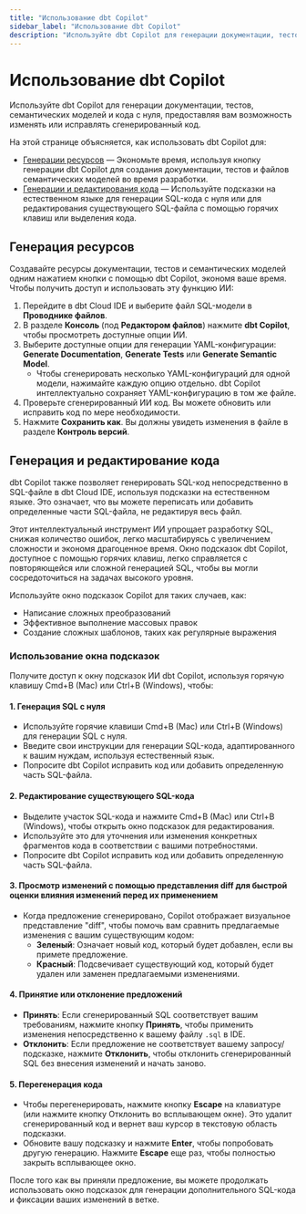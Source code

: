 ```yaml
---
title: "Использование dbt Copilot"
sidebar_label: "Использование dbt Copilot"
description: "Используйте dbt Copilot для генерации документации, тестов, семантических моделей и SQL-кода с нуля, предоставляя вам возможность изменять или исправлять сгенерированный код."
---
```


# Использование dbt Copilot <Lifecycle status='beta'/>

Используйте dbt Copilot для генерации документации, тестов, семантических моделей и кода с нуля, предоставляя вам возможность изменять или исправлять сгенерированный код.

На этой странице объясняется, как использовать dbt Copilot для:

- [Генерации ресурсов](#generate-resources) &mdash; Экономьте время, используя кнопку генерации dbt Copilot для создания документации, тестов и файлов семантических моделей во время разработки.
- [Генерации и редактирования кода](#generate-and-edit-code) &mdash; Используйте подсказки на естественном языке для генерации SQL-кода с нуля или для редактирования существующего SQL-файла с помощью горячих клавиш или выделения кода.

## Генерация ресурсов

Создавайте ресурсы документации, тестов и семантических моделей одним нажатием кнопки с помощью dbt Copilot, экономя ваше время. Чтобы получить доступ и использовать эту функцию ИИ:

1. Перейдите в dbt Cloud IDE и выберите файл SQL-модели в **Проводнике файлов**.
2. В разделе **Консоль** (под **Редактором файлов**) нажмите **dbt Copilot**, чтобы просмотреть доступные опции ИИ.
3. Выберите доступные опции для генерации YAML-конфигурации: **Generate Documentation**, **Generate Tests** или **Generate Semantic Model**.
   - Чтобы сгенерировать несколько YAML-конфигураций для одной модели, нажимайте каждую опцию отдельно. dbt Copilot интеллектуально сохраняет YAML-конфигурацию в том же файле.
4. Проверьте сгенерированный ИИ код. Вы можете обновить или исправить код по мере необходимости.
5. Нажмите **Сохранить как**. Вы должны увидеть изменения в файле в разделе **Контроль версий**.

<Lightbox src="/img/docs/dbt-cloud/cloud-ide/dbt-copilot-doc.gif" width="100%" title="Пример использования dbt Copilot для генерации документации в IDE" />

## Генерация и редактирование кода <Lifecycle status='beta'/>

dbt Copilot также позволяет генерировать SQL-код непосредственно в SQL-файле в dbt Cloud IDE, используя подсказки на естественном языке. Это означает, что вы можете переписать или добавить определенные части SQL-файла, не редактируя весь файл.

Этот интеллектуальный инструмент ИИ упрощает разработку SQL, снижая количество ошибок, легко масштабируясь с увеличением сложности и экономя драгоценное время. Окно подсказок dbt Copilot, доступное с помощью горячих клавиш, легко справляется с повторяющейся или сложной генерацией SQL, чтобы вы могли сосредоточиться на задачах высокого уровня.

Используйте окно подсказок Copilot для таких случаев, как:

- Написание сложных преобразований
- Эффективное выполнение массовых правок
- Создание сложных шаблонов, таких как регулярные выражения

### Использование окна подсказок

Получите доступ к окну подсказок ИИ dbt Copilot, используя горячую клавишу Cmd+B (Mac) или Ctrl+B (Windows), чтобы:

#### 1. Генерация SQL с нуля
- Используйте горячие клавиши Cmd+B (Mac) или Ctrl+B (Windows) для генерации SQL с нуля.
- Введите свои инструкции для генерации SQL-кода, адаптированного к вашим нуждам, используя естественный язык.
- Попросите dbt Copilot исправить код или добавить определенную часть SQL-файла.

<Lightbox src="/img/docs/dbt-cloud/cloud-ide/copilot-sql-generation-prompt.jpg" width="90%" title="Окно подсказок dbt Copilot, доступное с помощью горячих клавиш Cmd+B (Mac) или Ctrl+B (Windows)" />

#### 2. Редактирование существующего SQL-кода
- Выделите участок SQL-кода и нажмите Cmd+B (Mac) или Ctrl+B (Windows), чтобы открыть окно подсказок для редактирования.
- Используйте это для уточнения или изменения конкретных фрагментов кода в соответствии с вашими потребностями.
- Попросите dbt Copilot исправить код или добавить определенную часть SQL-файла.

#### 3. Просмотр изменений с помощью представления diff для быстрой оценки влияния изменений перед их применением
- Когда предложение сгенерировано, Copilot отображает визуальное представление "diff", чтобы помочь вам сравнить предлагаемые изменения с вашим существующим кодом:
  - **Зеленый**: Означает новый код, который будет добавлен, если вы примете предложение.
  - **Красный**: Подсвечивает существующий код, который будет удален или заменен предлагаемыми изменениями.

#### 4. Принятие или отклонение предложений
- **Принять**: Если сгенерированный SQL соответствует вашим требованиям, нажмите кнопку **Принять**, чтобы применить изменения непосредственно к вашему файлу `.sql` в IDE.
- **Отклонить**: Если предложение не соответствует вашему запросу/подсказке, нажмите **Отклонить**, чтобы отклонить сгенерированный SQL без внесения изменений и начать заново.

#### 5. Перегенерация кода
- Чтобы перегенерировать, нажмите кнопку **Escape** на клавиатуре (или нажмите кнопку Отклонить во всплывающем окне). Это удалит сгенерированный код и вернет ваш курсор в текстовую область подсказки.
- Обновите вашу подсказку и нажмите **Enter**, чтобы попробовать другую генерацию. Нажмите **Escape** еще раз, чтобы полностью закрыть всплывающее окно.

После того как вы приняли предложение, вы можете продолжать использовать окно подсказок для генерации дополнительного SQL-кода и фиксации ваших изменений в ветке.

<Lightbox src="/img/docs/dbt-cloud/cloud-ide/copilot-sql-generation.gif" width="100%" title="Редактирование существующего SQL-кода с использованием окна подсказок dbt Copilot, доступного с помощью горячих клавиш Cmd+B (Mac) или Ctrl+B (Windows)" />